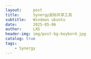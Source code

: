 ```yaml
---
layout:     post
title:      Synergy鼠标共享工具
subtitle:   Windows ubuntu
date:       2025-05-06
author:     LXG
header-img: img/post-bg-keybord.jpg
catalog: true
tags:
    - Synergy
---
```





